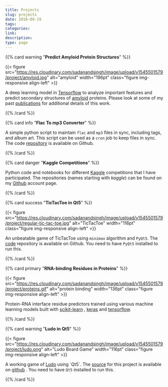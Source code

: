 ```yaml
---
title: Projects
slug: projects
date: 2016-09-19
tags:
categories:
link:
description:
type: page
---
```


{{% card warning "**Predict Amyloid Protein Structures**" %}}

{{< figure src="https://res.cloudinary.com/sadanandsingh/image/upload/v1545501579/project/amyloid.jpg" alt="amyloid" width="196pt" class="figure img-responsive align-left" >}}

A deep learning model in [Tensorflow](https://www.tensorflow.org/) to
analyze important features and predict secondary structures of
[amyloid](https://en.wikipedia.org/wiki/Amyloid) proteins. Please look
at some of my past
[publications](https://scholar.google.com/citations?user=rSMYeYEAAAAJ&hl=en)
for additional details of this work.

{{% /card %}}
<br>

{{% card info "**Flac To mp3 Converter**" %}}

A simple python script to maintain `flac` and `mp3` files in sync, including
tags, and album art. This script can be used as a `cron` job to keep files
in sync. The code
[repository](https://github.com/sadanand-singh/flac2mp3) is available on
Github.

{{% /card %}}
<br>

{{% card danger "**Kaggle Competitions**" %}}

Python code and notebooks for different
[Kaggle](https://www.kaggle.com/) competitions that I have participated.
The repositories (names starting with *kaggle*) can be found on my
[Github](https://github.com/sadanand-singh/) account page.

{{% /card %}}
<br>

{{% card success "**TicTacToe in Qt5**" %}}

{{< figure src="https://res.cloudinary.com/sadanandsingh/image/upload/v1545501579/project/regular-tic-tac-toe.jpg" alt="TicTacToe" width="116pt" class="figure img-responsive align-left" >}}

An unbeatable game of TicTacToe using `minimax` algorithm and `PyQt5`. The
[code](https://github.com/sadanand-singh/TicTacToe) repository is
available on Github. You need to have `PyQt5` installed to run this.

{{% /card %}}
<br>

{{% card primary "**RNA-binding Residues in Proteins**" %}}

{{< figure src="https://res.cloudinary.com/sadanandsingh/image/upload/v1545501579/project/proteins.gif" alt="protein binding" width="136pt" class="figure img-responsive align-left" >}}

Protein-RNA interface residue predictors trained using various machine
learning models built with
[scikit-learn](https://scikit-learn.org/stable/) ,
[keras](https://keras.io/) and [tensorflow](https://www.tensorflow.org/).

{{% /card %}}
<br>

{{% card warning "**Ludo in Qt5**" %}}

{{< figure src="https://res.cloudinary.com/sadanandsingh/image/upload/v1545501579/project/ludo.png" alt="Ludo Board Game" width="116pt" class="figure img-responsive align-left" >}}

A working game of
[Ludo](https://en.wikipedia.org/wiki/Ludo_(board_game)) using `Qt5`. The
[source] for this project is available on [github][source] . You need
to have `Qt5` installed to run this.

[source]: https://github.com/sadanand-singh/ludoGame

{{% /card %}}
